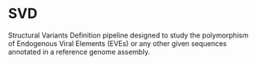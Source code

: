 # SVD
Structural Variants Definition pipeline designed to study the polymorphism of Endogenous Viral Elements (EVEs) or any other given sequences annotated in a reference genome assembly. 
